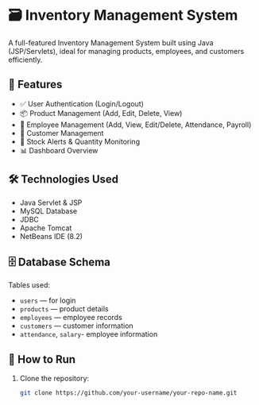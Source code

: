 # 🗃️ Inventory Management System

A full-featured Inventory Management System built using Java (JSP/Servlets), ideal for managing products, employees, and customers efficiently.

## 🚀 Features

- ✅ User Authentication (Login/Logout)
- 📦 Product Management (Add, Edit, Delete, View)
- 👷 Employee Management (Add, View, Edit/Delete, Attendance, Payroll)
- 👥 Customer Management
- 🧾 Stock Alerts & Quantity Monitoring
- 📊 Dashboard Overview

## 🛠️ Technologies Used

- Java Servlet & JSP
- MySQL Database
- JDBC
- Apache Tomcat
- NetBeans IDE (8.2)

## 🗄️ Database Schema

Tables used:
- `users` — for login
- `products` — product details
- `employees` — employee records
- `customers` — customer information
- `attendance`, `salary`- employee information

## 🧪 How to Run

1. Clone the repository:
   ```bash
   git clone https://github.com/your-username/your-repo-name.git
